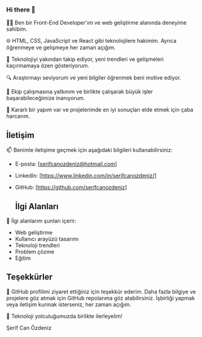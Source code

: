 ### Hi there 👋

👨‍💻 Ben bir Front-End Developer'ım ve web geliştirme alanında deneyime sahibim.

🌐 HTML, CSS, JavaScript ve React gibi teknolojilere hakimim. Ayrıca öğrenmeye ve gelişmeye her zaman açığım.

🚀 Teknolojiyi yakından takip ediyor, yeni trendleri ve gelişmeleri kaçırmamaya özen gösteriyorum.

🔍 Araştırmayı seviyorum ve yeni bilgiler öğrenmek beni motive ediyor.

👥 Ekip çalışmasına yatkınım ve birlikte çalışarak büyük işler başarabileceğimize inanıyorum.

💪 Kararlı bir yapım var ve projelerimde en iyi sonuçları elde etmek için çaba harcarım.

## İletişim

📫 Benimle iletişime geçmek için aşağıdaki bilgileri kullanabilirsiniz:

- E-posta: [serifcanozdeniz@hotmail.com]
- LinkedIn: [https://www.linkedin.com/in/serifcanozdeniz/]
- GitHub: [https://github.com/serifcanozdeniz]

  ## İlgi Alanları

🌟 İlgi alanlarım şunları içerir:

- Web geliştirme
- Kullanıcı arayüzü tasarımı
- Teknoloji trendleri
- Problem çözme
- Eğitim

## Teşekkürler

💬 GitHub profilimi ziyaret ettiğiniz için teşekkür ederim. Daha fazla bilgiye ve projelere göz atmak için GitHub repolarıma göz atabilirsiniz. İşbirliği yapmak veya iletişim kurmak isterseniz, her zaman açığım.

🚀 Teknoloji yolculuğumuzda birlikte ilerleyelim!

Şerif Can Özdeniz
